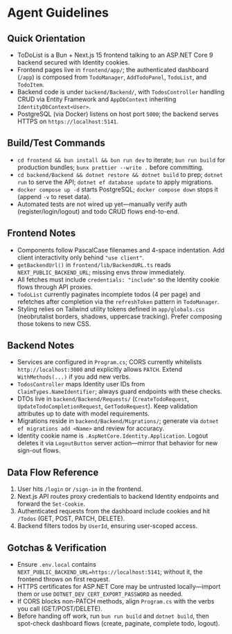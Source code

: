 # Agent Guidelines

## Quick Orientation
- ToDoList is a Bun + Next.js 15 frontend talking to an ASP.NET Core 9 backend secured with Identity cookies.
- Frontend pages live in `frontend/app/`; the authenticated dashboard (`/app`) is composed from `TodoManager`, `AddTodoPanel`, `TodoList`, and `TodoItem`.
- Backend code is under `backend/Backend/`, with `TodosController` handling CRUD via Entity Framework and `AppDbContext` inheriting `IdentityDbContext<User>`.
- PostgreSQL (via Docker) listens on host port `5000`; the backend serves HTTPS on `https://localhost:5141`.

## Build/Test Commands
- `cd frontend && bun install && bun run dev` to iterate; `bun run build` for production bundles; `bunx prettier --write .` before committing.
- `cd backend/Backend && dotnet restore && dotnet build` to prep; `dotnet run` to serve the API; `dotnet ef database update` to apply migrations.
- `docker compose up -d` starts PostgreSQL; `docker compose down` stops it (append `-v` to reset data).
- Automated tests are not wired up yet—manually verify auth (register/login/logout) and todo CRUD flows end-to-end.

## Frontend Notes
- Components follow PascalCase filenames and 4-space indentation. Add client interactivity only behind `"use client"`.
- `getBackendUrl()` in `frontend/lib/BackendURL.ts` reads `NEXT_PUBLIC_BACKEND_URL`; missing envs throw immediately.
- All fetches must include `credentials: "include"` so the Identity cookie flows through API proxies.
- `TodoList` currently paginates incomplete todos (4 per page) and refetches after completion via the `refreshToken` pattern in `TodoManager`.
- Styling relies on Tailwind utility tokens defined in `app/globals.css` (neobrutalist borders, shadows, uppercase tracking). Prefer composing those tokens to new CSS.

## Backend Notes
- Services are configured in `Program.cs`; CORS currently whitelists `http://localhost:3000` and explicitly allows `PATCH`. Extend `WithMethods(...)` if you add new verbs.
- `TodosController` maps Identity user IDs from `ClaimTypes.NameIdentifier`; always guard endpoints with these checks.
- DTOs live in `backend/Backend/Requests/` (`CreateTodoRequest`, `UpdateTodoCompletionRequest`, `GetTodoRequest`). Keep validation attributes up to date with model requirements.
- Migrations reside in `backend/Backend/Migrations/`; generate via `dotnet ef migrations add <Name>` and review for accuracy.
- Identity cookie name is `.AspNetCore.Identity.Application`. Logout deletes it via `LogoutButton` server action—mirror that behavior for new sign-out flows.

## Data Flow Reference
1. User hits `/login` or `/sign-in` in the frontend.
2. Next.js API routes proxy credentials to backend Identity endpoints and forward the `Set-Cookie`.
3. Authenticated requests from the dashboard include cookies and hit `/Todos` (GET, POST, PATCH, DELETE).
4. Backend filters todos by `UserId`, ensuring user-scoped access.

## Gotchas & Verification
- Ensure `.env.local` contains `NEXT_PUBLIC_BACKEND_URL=https://localhost:5141`; without it, the frontend throws on first request.
- HTTPS certificates for ASP.NET Core may be untrusted locally—import them or use `DOTNET_DEV_CERT_EXPORT_PASSWORD` as needed.
- If CORS blocks non-PATCH methods, align `Program.cs` with the verbs you call (GET/POST/DELETE).
- Before handing off work, run `bun run build` and `dotnet build`, then spot-check dashboard flows (create, paginate, complete todo, logout).
